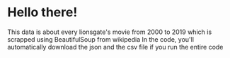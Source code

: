 # Hello there!
This data is about every lionsgate's movie from 2000 to 2019 which is scrapped using BeautifulSoup from wikipedia
In the code, you'll automatically download the json and the csv file if you run the entire code
